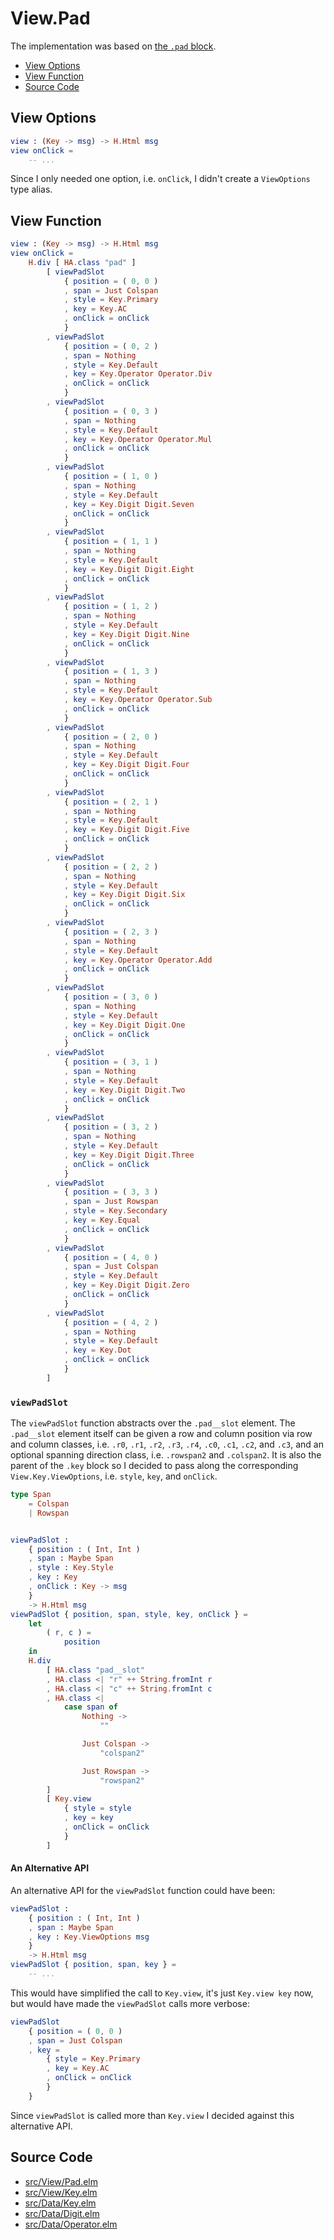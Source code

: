 # View.Pad

The implementation was based on [the `.pad` block](../../prototype/blocks/pad.md).

- [View Options](#view-options)
- [View Function](#view-function)
- [Source Code](#source-code)

## View Options

```elm
view : (Key -> msg) -> H.Html msg
view onClick =
    -- ...
```

Since I only needed one option, i.e. `onClick`, I didn't create a `ViewOptions` type alias.

## View Function

```elm
view : (Key -> msg) -> H.Html msg
view onClick =
    H.div [ HA.class "pad" ]
        [ viewPadSlot
            { position = ( 0, 0 )
            , span = Just Colspan
            , style = Key.Primary
            , key = Key.AC
            , onClick = onClick
            }
        , viewPadSlot
            { position = ( 0, 2 )
            , span = Nothing
            , style = Key.Default
            , key = Key.Operator Operator.Div
            , onClick = onClick
            }
        , viewPadSlot
            { position = ( 0, 3 )
            , span = Nothing
            , style = Key.Default
            , key = Key.Operator Operator.Mul
            , onClick = onClick
            }
        , viewPadSlot
            { position = ( 1, 0 )
            , span = Nothing
            , style = Key.Default
            , key = Key.Digit Digit.Seven
            , onClick = onClick
            }
        , viewPadSlot
            { position = ( 1, 1 )
            , span = Nothing
            , style = Key.Default
            , key = Key.Digit Digit.Eight
            , onClick = onClick
            }
        , viewPadSlot
            { position = ( 1, 2 )
            , span = Nothing
            , style = Key.Default
            , key = Key.Digit Digit.Nine
            , onClick = onClick
            }
        , viewPadSlot
            { position = ( 1, 3 )
            , span = Nothing
            , style = Key.Default
            , key = Key.Operator Operator.Sub
            , onClick = onClick
            }
        , viewPadSlot
            { position = ( 2, 0 )
            , span = Nothing
            , style = Key.Default
            , key = Key.Digit Digit.Four
            , onClick = onClick
            }
        , viewPadSlot
            { position = ( 2, 1 )
            , span = Nothing
            , style = Key.Default
            , key = Key.Digit Digit.Five
            , onClick = onClick
            }
        , viewPadSlot
            { position = ( 2, 2 )
            , span = Nothing
            , style = Key.Default
            , key = Key.Digit Digit.Six
            , onClick = onClick
            }
        , viewPadSlot
            { position = ( 2, 3 )
            , span = Nothing
            , style = Key.Default
            , key = Key.Operator Operator.Add
            , onClick = onClick
            }
        , viewPadSlot
            { position = ( 3, 0 )
            , span = Nothing
            , style = Key.Default
            , key = Key.Digit Digit.One
            , onClick = onClick
            }
        , viewPadSlot
            { position = ( 3, 1 )
            , span = Nothing
            , style = Key.Default
            , key = Key.Digit Digit.Two
            , onClick = onClick
            }
        , viewPadSlot
            { position = ( 3, 2 )
            , span = Nothing
            , style = Key.Default
            , key = Key.Digit Digit.Three
            , onClick = onClick
            }
        , viewPadSlot
            { position = ( 3, 3 )
            , span = Just Rowspan
            , style = Key.Secondary
            , key = Key.Equal
            , onClick = onClick
            }
        , viewPadSlot
            { position = ( 4, 0 )
            , span = Just Colspan
            , style = Key.Default
            , key = Key.Digit Digit.Zero
            , onClick = onClick
            }
        , viewPadSlot
            { position = ( 4, 2 )
            , span = Nothing
            , style = Key.Default
            , key = Key.Dot
            , onClick = onClick
            }
        ]
```

### `viewPadSlot`

The `viewPadSlot` function abstracts over the `.pad__slot` element. The `.pad__slot` element itself can be given a row and column position via row and column classes, i.e. `.r0`, `.r1`, `.r2`, `.r3`, `.r4`, `.c0`, `.c1`, `.c2`, and `.c3`, and an optional spanning direction class, i.e. `.rowspan2` and `.colspan2`. It is also the parent of the `.key` block so I decided to pass along the corresponding `View.Key.ViewOptions`, i.e. `style`, `key`, and `onClick`.

```elm
type Span
    = Colspan
    | Rowspan


viewPadSlot :
    { position : ( Int, Int )
    , span : Maybe Span
    , style : Key.Style
    , key : Key
    , onClick : Key -> msg
    }
    -> H.Html msg
viewPadSlot { position, span, style, key, onClick } =
    let
        ( r, c ) =
            position
    in
    H.div
        [ HA.class "pad__slot"
        , HA.class <| "r" ++ String.fromInt r
        , HA.class <| "c" ++ String.fromInt c
        , HA.class <|
            case span of
                Nothing ->
                    ""

                Just Colspan ->
                    "colspan2"

                Just Rowspan ->
                    "rowspan2"
        ]
        [ Key.view
            { style = style
            , key = key
            , onClick = onClick
            }
        ]
```

#### An Alternative API

An alternative API for the `viewPadSlot` function could have been:

```elm
viewPadSlot :
    { position : ( Int, Int )
    , span : Maybe Span
    , key : Key.ViewOptions msg
    }
    -> H.Html msg
viewPadSlot { position, span, key } =
    -- ...
```

This would have simplified the call to `Key.view`, it's just `Key.view key` now, but would have made the `viewPadSlot` calls more verbose:

```elm
viewPadSlot
    { position = ( 0, 0 )
    , span = Just Colspan
    , key =
        { style = Key.Primary
        , key = Key.AC
        , onClick = onClick
        }
    }
```

Since `viewPadSlot` is called more than `Key.view` I decided against this alternative API.

## Source Code

- [src/View/Pad.elm](https://github.com/dwayne/elm-calculator/blob/1.0.0/src/View/Pad.elm)
- [src/View/Key.elm](https://github.com/dwayne/elm-calculator/blob/1.0.0/src/View/Key.elm)
- [src/Data/Key.elm](https://github.com/dwayne/elm-calculator/blob/1.0.0/src/Data/Key.elm)
- [src/Data/Digit.elm](https://github.com/dwayne/elm-calculator/blob/1.0.0/src/Data/Digit.elm)
- [src/Data/Operator.elm](https://github.com/dwayne/elm-calculator/blob/1.0.0/src/Data/Operator.elm)
